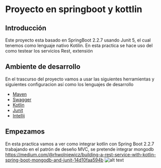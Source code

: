 # Proyecto en springboot y kottlin

## Introducción

Este proyecto esta basado en SpringBoot 2.2.7 usando Junit 5, el cual tenemos como lenguaje nativo Kotilin. En esta practica se hace uso 
del como testear los servicios Rest, extensión 

## Ambiente de desarrollo

En el trascurso del proyecto vamos a usar las siguientes herramientas y siguientes configuracion así como los lenguajes de desarrollo

* [Maven](https://maven.apache.org/)
* [Swagger](https://swagger.io/)
* [Kotlin](https://kotlinlang.org/docs/reference/)
* [Junit](https://junit.org/junit5/)
* [Intellij](https://www.jetbrains.com/es-es/idea/)

<!-- Empezamos -->
## Empezamos

En esta practica vamos a ver como integrar kotlin con Spring Boot 2.2.7 trabajando en el patrón de deseño MVC, se pretende integrar mongodb
https://medium.com/@rhwolniewicz/building-a-rest-service-with-kotlin-spring-boot-mongodb-and-junit-14d10faa594b
![alt text](https://github.com/jorauche/udemy-Product/blob/pepoche/Imagenes/Estructura.png)